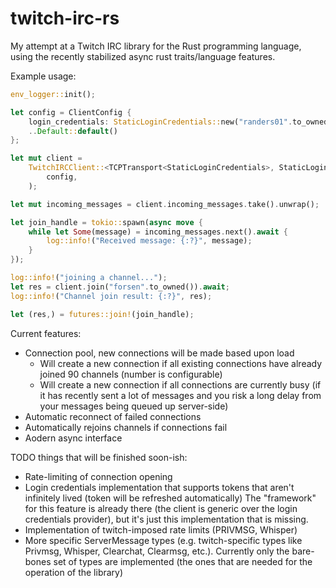 # twitch-irc-rs

My attempt at a Twitch IRC library for the Rust programming language, using the recently stabilized async rust traits/language features.

Example usage:

```rust
env_logger::init();

let config = ClientConfig {
    login_credentials: StaticLoginCredentials::new("randers01".to_owned(), Some("abcdef123456".to_owned())),
    ..Default::default()
};

let mut client =
    TwitchIRCClient::<TCPTransport<StaticLoginCredentials>, StaticLoginCredentials>::new(
        config,
    );

let mut incoming_messages = client.incoming_messages.take().unwrap();

let join_handle = tokio::spawn(async move {
    while let Some(message) = incoming_messages.next().await {
        log::info!("Received message: {:?}", message);
    }
});

log::info!("joining a channel...");
let res = client.join("forsen".to_owned()).await;
log::info!("Channel join result: {:?}", res);

let (res,) = futures::join!(join_handle);
```

Current features:
- Connection pool, new connections will be made based upon load
  - Will create a new connection if all existing connections have already joined 90 channels (number is configurable)
  - Will create a new connection if all connections are currently busy (if it has recently sent a lot of messages and you risk a long delay from your messages being queued up server-side)
- Automatic reconnect of failed connections
- Automatically rejoins channels if connections fail
- Aodern async interface

TODO things that will be finished soon-ish:
- Rate-limiting of connection opening
- Login credentials implementation that supports tokens that aren't infinitely lived (token will be refreshed automatically)
    The "framework" for this feature is already there (the client is generic over the login credentials provider), but it's just this implementation that is missing.
- Implementation of twitch-imposed rate limits (PRIVMSG, Whisper)
- More specific ServerMessage types (e.g. twitch-specific types like Privmsg, Whisper, Clearchat, Clearmsg, etc.). Currently only the bare-bones set of types are implemented (the ones that are needed for the operation of the library)